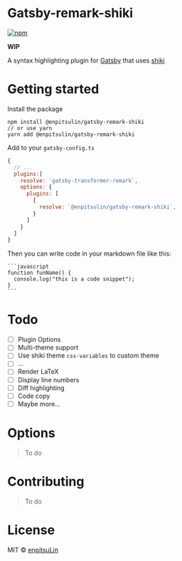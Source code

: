 # Gatsby-remark-shiki

[![npm](https://badgen.net/npm/v/@enpitsulin/gatsby-remark-shiki)](https://www.npmjs.com/package/@enpitsulin/gatsby-remark-shiki)

**WIP**

A syntax highlighting plugin for [Gatsby](https://www.gatsbyjs.org/) that uses [shiki](https://github.com/shikijs/shiki)

# Getting started

Install the package

```shell
npm install @enpitsulin/gatsby-remark-shiki
// or use yarn
yarn add @enpitsulin/gatsby-remark-shiki
```

Add to your `gatsby-config.ts`

```javascript
{
  // ...
  plugins:[
    resolve: `gatsby-transformer-remark`,
    options: {
      plugins: [
        {
          resolve: `@enpitsulin/gatsby-remark-shiki`,
        }
      ]
    }
  ]
}
```

Then you can write code in your markdown file like this:

````
```javascript
function funName() {
  console.log("this is a code snippet");
}
```
````

# Todo

- [ ] Plugin Options
- [ ] Multi-theme support
- [ ] Use shiki theme `css-variables` to custom theme
- [ ] ...
- [ ] Render LaTeX
- [ ] Display line numbers
- [ ] Diff highlighting
- [ ] Code copy
- [ ] Maybe more...

# Options

> To do

# Contributing

> To do

# License

MIT © [enpitsuLin](https://github.com/enpitsuLin)

```

```
